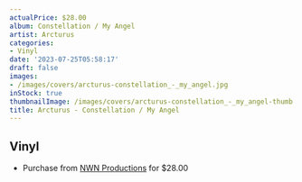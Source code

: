 ```yaml
---
actualPrice: $28.00
album: Constellation / My Angel
artist: Arcturus
categories:
- Vinyl
date: '2023-07-25T05:58:17'
draft: false
images:
- /images/covers/arcturus-constellation_-_my_angel.jpg
inStock: true
thumbnailImage: /images/covers/arcturus-constellation_-_my_angel-thumb.jpg
title: Arcturus - Constellation / My Angel
---
```


## Vinyl
* Purchase from [NWN Productions](http://shop.nwnprod.com/index.php?route=product/product&path=75&product_id=36640&sort=pd.name&order=ASC) for $28.00

